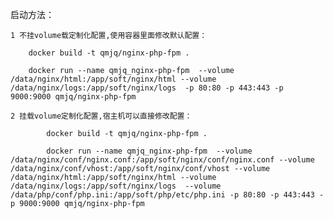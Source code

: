 启动方法：

	1 不挂volume载定制化配置,使用容器里面修改默认配置：

	    docker build -t qmjq/nginx-php-fpm . 

	    docker run --name qmjq_nginx-php-fpm  --volume /data/nginx/html:/app/soft/nginx/html --volume /data/nginx/logs:/app/soft/nginx/logs  -p 80:80 -p 443:443 -p 9000:9000 qmjq/nginx-php-fpm 

	2 挂载volume定制化配置,宿主机可以直接修改配置：

            docker build -t qmjq/nginx-php-fpm .

            docker run --name qmjq_nginx-php-fpm  --volume /data/nginx/conf/nginx.conf:/app/soft/nginx/conf/nginx.conf --volume /data/nginx/conf/vhost:/app/soft/nginx/conf/vhost --volume /data/nginx/html:/app/soft/nginx/html --volume /data/nginx/logs:/app/soft/nginx/logs  --volume /data/php/conf/php.ini:/app/soft/php/etc/php.ini -p 80:80 -p 443:443 -p 9000:9000 qmjq/nginx-php-fpm
